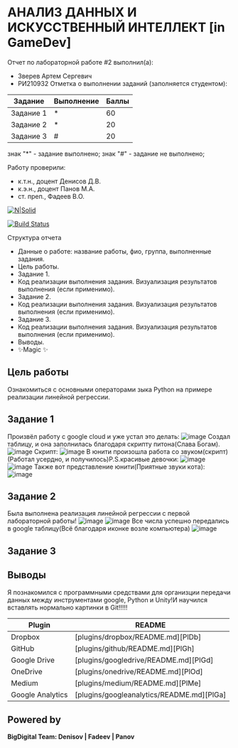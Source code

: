 # АНАЛИЗ ДАННЫХ И ИСКУССТВЕННЫЙ ИНТЕЛЛЕКТ [in GameDev]
Отчет по лабораторной работе #2 выполнил(а):
- Зверев Артем Сергевич
- РИ210932
Отметка о выполнении заданий (заполняется студентом):

| Задание | Выполнение | Баллы |
| ------ | ------ | ------ |
| Задание 1 | * | 60 |
| Задание 2 | * | 20 |
| Задание 3 | # | 20 |

знак "*" - задание выполнено; знак "#" - задание не выполнено;

Работу проверили:
- к.т.н., доцент Денисов Д.В.
- к.э.н., доцент Панов М.А.
- ст. преп., Фадеев В.О.

[![N|Solid](https://cldup.com/dTxpPi9lDf.thumb.png)](https://nodesource.com/products/nsolid)

[![Build Status](https://travis-ci.org/joemccann/dillinger.svg?branch=master)](https://travis-ci.org/joemccann/dillinger)

Структура отчета

- Данные о работе: название работы, фио, группа, выполненные задания.
- Цель работы.
- Задание 1.
- Код реализации выполнения задания. Визуализация результатов выполнения (если применимо).
- Задание 2.
- Код реализации выполнения задания. Визуализация результатов выполнения (если применимо).
- Задание 3.
- Код реализации выполнения задания. Визуализация результатов выполнения (если применимо).
- Выводы.
- ✨Magic ✨

## Цель работы
Ознакомиться с основными операторами зыка Python на примере реализации линейной регрессии.

## Задание 1
Произвёл работу с google cloud и уже устал это делать:
![image](https://user-images.githubusercontent.com/101055411/195158602-de76be63-ef38-4b7c-87b8-bcd38085a77c.png)
Создал таблицу, и она заполнилась благодаря скрипту питона(Слава Богам).
![image](https://user-images.githubusercontent.com/101055411/195158997-1a86fe25-d139-425f-8441-62df66efd641.png)
Скрипт:
![image](https://user-images.githubusercontent.com/101055411/195159056-4bcd6183-cb86-49ad-bb3a-11d71a9a8f21.png)
В юнити произошла работа со звуком(скрипт)(Работал усердно, и получилось)P.S.красивые девочки:
![image](https://user-images.githubusercontent.com/101055411/195160283-e9cb73e8-32c4-4e85-9dd3-5925cedc7c4d.png)
![image](https://user-images.githubusercontent.com/101055411/195160358-1b4239b5-30bf-429e-ba09-e96c649442c0.png)
Также вот представление юнити(Приятные звуки кота):
![image](https://user-images.githubusercontent.com/101055411/195159524-c8bd4d71-d712-48e7-a49d-90e005e7dc9c.png)



## Задание 2
Была выполнена реализация линейной регрессии с первой лабораторной работы!
![image](https://user-images.githubusercontent.com/101055411/195165323-b978a9f7-b0dc-44b9-9990-9254349e6ba5.png)
![image](https://user-images.githubusercontent.com/101055411/195165371-d01855d6-aa0a-4d12-b0ce-ff9ad0a5f2ee.png)
Все числа успешно передались в google таблицу(Всё благодаря иконке возле компьютера)
![image](https://user-images.githubusercontent.com/101055411/195165443-f3919872-00f2-423e-8f48-3a7ae86c5a47.png)



## Задание 3



## Выводы 
Я познакомился с программными средствами для организции
передачи данных между инструментами google, Python и Unity!И научился вставлять нормально картинки в Git!!!!!


| Plugin | README |
| ------ | ------ |
| Dropbox | [plugins/dropbox/README.md][PlDb] |
| GitHub | [plugins/github/README.md][PlGh] |
| Google Drive | [plugins/googledrive/README.md][PlGd] |
| OneDrive | [plugins/onedrive/README.md][PlOd] |
| Medium | [plugins/medium/README.md][PlMe] |
| Google Analytics | [plugins/googleanalytics/README.md][PlGa] |

## Powered by

**BigDigital Team: Denisov | Fadeev | Panov**
